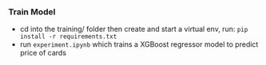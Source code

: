 ### Train Model
- cd into the training/ folder then create and start a virtual env, run: `pip install -r requirements.txt`
- run `experiment.ipynb` which trains a XGBoost regressor model to predict price of cards
